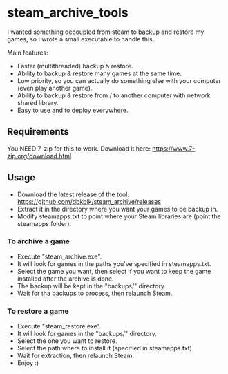 # steam_archive_tools

 I wanted something decoupled from steam to backup and restore my games, so I wrote a small executable to handle this.

 Main features:  

 - Faster (multithreaded) backup & restore.   
 - Ability to backup & restore many games at the same time.   
 - Low priority, so you can actually do something else with your computer (even play another game).   
 - Ability to backup & restore from / to another computer with network shared library.   
 - Easy to use and to deploy everywhere.   

## Requirements

You NEED 7-zip for this to work. Download it here: https://www.7-zip.org/download.html

## Usage 

- Download the latest release of the tool: https://github.com/dbkblk/steam_archive/releases
- Extract it in the directory where you want your games to be backup in.
- Modify steamapps.txt to point where your Steam libraries are (point the steamapps folder). 

### To archive a game

- Execute "steam_archive.exe". 
- It will look for games in the paths you've specified in steamapps.txt. 
- Select the game you want, then select if you want to keep the game installed after the archive is done.
- The backup will be kept in the "backups/" directory.
- Wait for tha backups to process, then relaunch Steam.

### To restore a game

- Execute "steam_restore.exe".
- It will look for games in the "backups/" directory.
- Select the one you want to restore.
- Select the path where to install it (specified in steamapps.txt)
- Wait for extraction, then relaunch Steam.
- Enjoy :)
